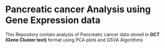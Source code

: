 # Pancreatic cancer Analysis using Gene Expression data

This Repository contain analysis of Pancreatic cancer data stored in **GCT (Gene Cluster text)** format using PCA plots and GSVA Algorithms
